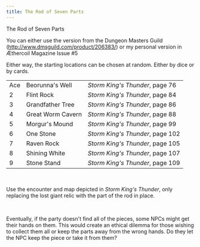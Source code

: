 ```yaml
---
title: The Rod of Seven Parts
---
```


The Rod of Seven Parts

You can either use the version from the Dungeon Masters Guild (<http://www.dmsguild.com/product/206383/>) or my personal version in Æthercoil Magazine Issue \#5

Either way, the starting locations can be chosen at random. Either by dice or by cards.

|     |                   |                                  |
|-----|-------------------|----------------------------------|
| Ace | Beorunna's Well   | *Storm King's Thunder*, page 76  |
| 2   | Flint Rock        | *Storm King's Thunder*, page 84  |
| 3   | Grandfather Tree  | *Storm King's Thunder*, page 86  |
| 4   | Great Worm Cavern | *Storm King's Thunder*, page 88  |
| 5   | Morgur's Mound    | *Storm King's Thunder*, page 99  |
| 6   | One Stone         | *Storm King's Thunder*, page 102 |
| 7   | Raven Rock        | *Storm King's Thunder*, page 105 |
| 8   | Shining White     | *Storm King's Thunder*, page 107 |
| 9   | Stone Stand       | *Storm King's Thunder*, page 109 |

 

Use the encounter and map depicted in *Storm King's Thunder*, only replacing the lost giant relic with the part of the rod in place.

 

Eventually, if the party doesn't find all of the pieces, some NPCs might get their hands on them. This would create an ethical dilemma for those wishing to collect them all or keep the parts away from the wrong hands. Do they let the NPC keep the piece or take it from them?
